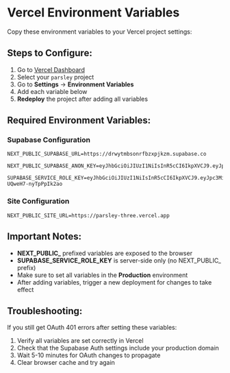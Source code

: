 # Vercel Environment Variables

Copy these environment variables to your Vercel project settings:

## Steps to Configure:
1. Go to [Vercel Dashboard](https://vercel.com/dashboard)
2. Select your `parsley` project
3. Go to **Settings** → **Environment Variables**
4. Add each variable below
5. **Redeploy** the project after adding all variables

## Required Environment Variables:

### Supabase Configuration
```
NEXT_PUBLIC_SUPABASE_URL=https://drwytmbsonrfbzxpjkzm.supabase.co
```

```
NEXT_PUBLIC_SUPABASE_ANON_KEY=eyJhbGciOiJIUzI1NiIsInR5cCI6IkpXVCJ9.eyJpc3MiOiJzdXBhYmFzZSIsInJlZiI6ImRyd3l0bWJzb25yZmJ6eHBqa3ptIiwicm9sZSI6ImFub24iLCJpYXQiOjE3NTc0NjEzMjIsImV4cCI6MjA3MzAzNzMyMn0.YLFfJpQijIekgTsS3HAW4Ph4pnUeKIP3TievrX6eFc0
```

```
SUPABASE_SERVICE_ROLE_KEY=eyJhbGciOiJIUzI1NiIsInR5cCI6IkpXVCJ9.eyJpc3MiOiJzdXBhYmFzZSIsInJlZiI6ImRyd3l0bWJzb25yZmJ6eHBqa3ptIiwicm9sZSI6InNlcnZpY2Vfcm9sZSIsImlhdCI6MTc1NzQ2MTMyMiwiZXhwIjoyMDczMDM3MzIyfQ.5V6SU3Vth6QdtyepM94FMFut-UQweH7-nyTpPpIk2ao
```

### Site Configuration
```
NEXT_PUBLIC_SITE_URL=https://parsley-three.vercel.app
```

## Important Notes:

- **NEXT_PUBLIC_** prefixed variables are exposed to the browser
- **SUPABASE_SERVICE_ROLE_KEY** is server-side only (no NEXT_PUBLIC_ prefix)
- Make sure to set all variables in the **Production** environment
- After adding variables, trigger a new deployment for changes to take effect

## Troubleshooting:

If you still get OAuth 401 errors after setting these variables:

1. Verify all variables are set correctly in Vercel
2. Check that the Supabase Auth settings include your production domain
3. Wait 5-10 minutes for OAuth changes to propagate
4. Clear browser cache and try again